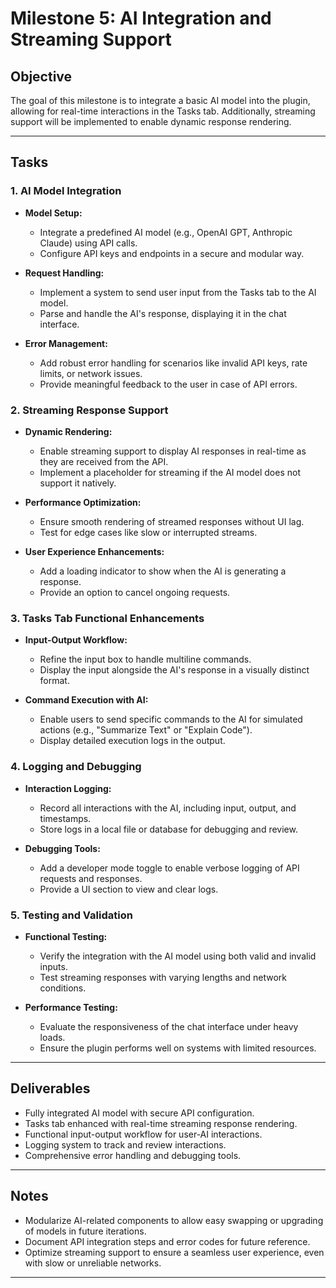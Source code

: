 # Milestone 5: AI Integration and Streaming Support

## Objective
The goal of this milestone is to integrate a basic AI model into the plugin, allowing for real-time interactions in the Tasks tab. Additionally, streaming support will be implemented to enable dynamic response rendering.

---

## Tasks

### 1. AI Model Integration
- **Model Setup:**
  - Integrate a predefined AI model (e.g., OpenAI GPT, Anthropic Claude) using API calls.
  - Configure API keys and endpoints in a secure and modular way.

- **Request Handling:**
  - Implement a system to send user input from the Tasks tab to the AI model.
  - Parse and handle the AI's response, displaying it in the chat interface.

- **Error Management:**
  - Add robust error handling for scenarios like invalid API keys, rate limits, or network issues.
  - Provide meaningful feedback to the user in case of API errors.

### 2. Streaming Response Support
- **Dynamic Rendering:**
  - Enable streaming support to display AI responses in real-time as they are received from the API.
  - Implement a placeholder for streaming if the AI model does not support it natively.

- **Performance Optimization:**
  - Ensure smooth rendering of streamed responses without UI lag.
  - Test for edge cases like slow or interrupted streams.

- **User Experience Enhancements:**
  - Add a loading indicator to show when the AI is generating a response.
  - Provide an option to cancel ongoing requests.

### 3. Tasks Tab Functional Enhancements
- **Input-Output Workflow:**
  - Refine the input box to handle multiline commands.
  - Display the input alongside the AI's response in a visually distinct format.

- **Command Execution with AI:**
  - Enable users to send specific commands to the AI for simulated actions (e.g., "Summarize Text" or "Explain Code").
  - Display detailed execution logs in the output.

### 4. Logging and Debugging
- **Interaction Logging:**
  - Record all interactions with the AI, including input, output, and timestamps.
  - Store logs in a local file or database for debugging and review.

- **Debugging Tools:**
  - Add a developer mode toggle to enable verbose logging of API requests and responses.
  - Provide a UI section to view and clear logs.

### 5. Testing and Validation
- **Functional Testing:**
  - Verify the integration with the AI model using both valid and invalid inputs.
  - Test streaming responses with varying lengths and network conditions.

- **Performance Testing:**
  - Evaluate the responsiveness of the chat interface under heavy loads.
  - Ensure the plugin performs well on systems with limited resources.

---

## Deliverables
- Fully integrated AI model with secure API configuration.
- Tasks tab enhanced with real-time streaming response rendering.
- Functional input-output workflow for user-AI interactions.
- Logging system to track and review interactions.
- Comprehensive error handling and debugging tools.

---

## Notes
- Modularize AI-related components to allow easy swapping or upgrading of models in future iterations.
- Document API integration steps and error codes for future reference.
- Optimize streaming support to ensure a seamless user experience, even with slow or unreliable networks.

---
